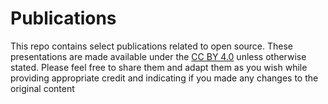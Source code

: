 # Publications
This repo contains select publications related to open source. These presentations are made available under the [CC BY 4.0](https://creativecommons.org/licenses/by/4.0/) unless otherwise stated. Please feel free to share them and adapt them as you wish while providing appropriate credit and indicating if you made any changes to the original content
